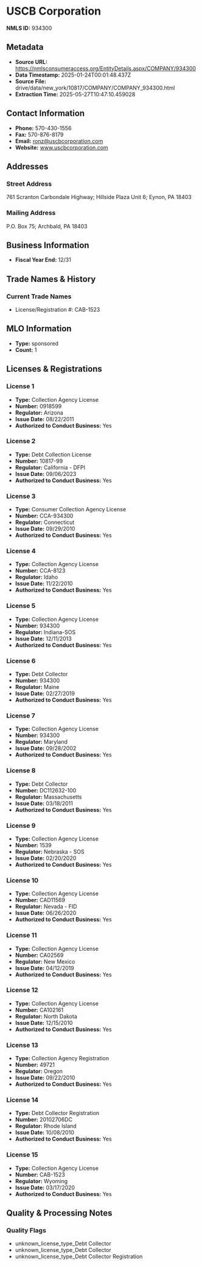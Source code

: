 # USCB Corporation

**NMLS ID:** 934300

## Metadata
- **Source URL:** https://nmlsconsumeraccess.org/EntityDetails.aspx/COMPANY/934300
- **Data Timestamp:** 2025-01-24T00:01:48.437Z
- **Source File:** drive/data/new_york/10817/COMPANY/COMPANY_934300.html
- **Extraction Time:** 2025-05-27T10:47:10.459028

## Contact Information
- **Phone:** 570-430-1556
- **Fax:** 570-876-8179
- **Email:** ronz@uscbcorporation.com
- **Website:** www.uscbcorporation.com

## Addresses
### Street Address
761 Scranton Carbondale Highway; Hillside Plaza Unit 6; Eynon, PA 18403

### Mailing Address
P.O. Box 75; Archbald, PA 18403

## Business Information
- **Fiscal Year End:** 12/31

## Trade Names & History
### Current Trade Names
- License/Registration #: CAB-1523

## MLO Information
- **Type:** sponsored
- **Count:** 1

## Licenses & Registrations

### License 1
- **Type:** Collection Agency License
- **Number:** 0918599
- **Regulator:** Arizona
- **Issue Date:** 08/22/2011
- **Authorized to Conduct Business:** Yes

### License 2
- **Type:** Debt Collection License
- **Number:** 10817-99
- **Regulator:** California - DFPI
- **Issue Date:** 09/06/2023
- **Authorized to Conduct Business:** Yes

### License 3
- **Type:** Consumer Collection Agency License
- **Number:** CCA-934300
- **Regulator:** Connecticut
- **Issue Date:** 09/29/2010
- **Authorized to Conduct Business:** Yes

### License 4
- **Type:** Collection Agency License
- **Number:** CCA-8123
- **Regulator:** Idaho
- **Issue Date:** 11/22/2010
- **Authorized to Conduct Business:** Yes

### License 5
- **Type:** Collection Agency License
- **Number:** 934300
- **Regulator:** Indiana-SOS
- **Issue Date:** 12/11/2013
- **Authorized to Conduct Business:** Yes

### License 6
- **Type:** Debt Collector
- **Number:** 934300
- **Regulator:** Maine
- **Issue Date:** 02/27/2019
- **Authorized to Conduct Business:** Yes

### License 7
- **Type:** Collection Agency License
- **Number:** 934300
- **Regulator:** Maryland
- **Issue Date:** 09/28/2002
- **Authorized to Conduct Business:** Yes

### License 8
- **Type:** Debt Collector
- **Number:** DC112632-100
- **Regulator:** Massachusetts
- **Issue Date:** 03/18/2011
- **Authorized to Conduct Business:** Yes

### License 9
- **Type:** Collection Agency License
- **Number:** 1539
- **Regulator:** Nebraska - SOS
- **Issue Date:** 02/20/2020
- **Authorized to Conduct Business:** Yes

### License 10
- **Type:** Collection Agency License
- **Number:** CAD11569
- **Regulator:** Nevada - FID
- **Issue Date:** 06/26/2020
- **Authorized to Conduct Business:** Yes

### License 11
- **Type:** Collection Agency License
- **Number:** CA02569
- **Regulator:** New Mexico
- **Issue Date:** 04/12/2019
- **Authorized to Conduct Business:** Yes

### License 12
- **Type:** Collection Agency License
- **Number:** CA102161
- **Regulator:** North Dakota
- **Issue Date:** 12/15/2010
- **Authorized to Conduct Business:** Yes

### License 13
- **Type:** Collection Agency Registration
- **Number:** 49721
- **Regulator:** Oregon
- **Issue Date:** 09/22/2010
- **Authorized to Conduct Business:** Yes

### License 14
- **Type:** Debt Collector Registration
- **Number:** 20102706DC
- **Regulator:** Rhode Island
- **Issue Date:** 10/08/2010
- **Authorized to Conduct Business:** Yes

### License 15
- **Type:** Collection Agency License
- **Number:** CAB-1523
- **Regulator:** Wyoming
- **Issue Date:** 03/17/2020
- **Authorized to Conduct Business:** Yes

## Quality & Processing Notes
### Quality Flags
- unknown_license_type_Debt Collector
- unknown_license_type_Debt Collector
- unknown_license_type_Debt Collector Registration
